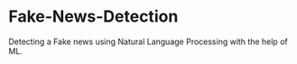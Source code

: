 # Fake-News-Detection
Detecting a Fake news using Natural Language Processing with the help of ML. 
